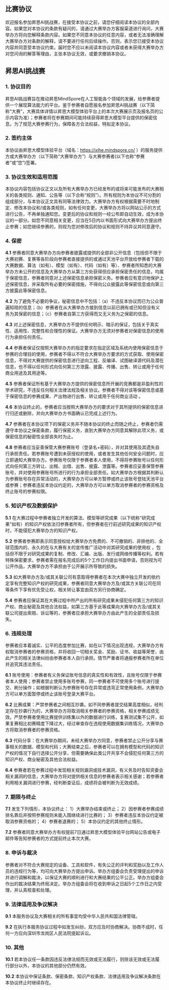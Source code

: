 ## 比赛协议

欢迎报名参加昇思AI挑战赛，在接受本协议之前，请您仔细阅读本协议的全部内容。如果您对本协议的条款有疑问的，请通过大赛举办方客服渠道进行询问，大赛举办方将向您解释条款内容。如果您不同意本协议的任意内容，或者无法准确理解大赛举办方对条款的解释，请不要进行任何后续操作。否则，表示您已接受本协议内容并同意受本协议约束。届时您不应以未阅读本协议内容或者未获得大赛举办方对您问询的解答等理由，主张本协议无效，或要求撤销本协议。

## 昇思AI挑战赛
### 1. 协议目的
昇思AI挑战赛旨在推动昇思MindSpore在人工智能各个领域的发展，给参赛者提供一个展现算法能力的平台。鉴于参赛者自愿报名参加昇思AI挑战赛（以下简称“大赛”，大赛具体详情以昇思大模型体验平台上的本次大赛展示页及报名页的公示内容为准）；参赛者将在参赛期间可能持续获得昇思大模型平台提供的保密信息。为了规范大赛参赛行为，保障各方合法权益，特拟定本协议。

### 2. 签约主体
本协议由昇思大模型体验平台（域名：https://xihe.mindspore.cn/ ）的服务提供方或大赛举办方（以下简称“大赛举办方”）与大赛参赛者(以下也称“参赛者”或“您”)签署。

### 3. 协议生效和适用范围
本协议内容包括协议正文以及所有大赛举办方已经发布的或将来可能发布的大赛相关的各类规则、通知、公告等（以下合称“规则”）。所有规则为本协议不可分割的组成部分，与本协议正文具有同等法律效力。大赛举办方有权根据需要不时地制定、修改本协议和/或各类规则，如有任何变更，大赛举办方将以网站公示的方式进行公告，不再单独通知您。变更后的协议和规则一经公布即自动生效，成为本协议的一部分。如您不同意相关变更，应当在5日内以书面形式向大赛举办方提出终止参赛；如您继续参赛的，则视为您对修改后的协议和规则不持异议并同意遵守。

### 4. 保密
**4.1** 参赛者同意大赛举办方向参赛者披露或提供的全部非公开信息（包括但不限于大赛初赛、复赛等各阶段向参赛者直接提供的或通过天池平台开放给参赛者下载的大赛数据、算法（如有）、模型（如有）、代码（如有）等）、参赛者所知悉的大赛举办方未公开的信息及大赛举办方从第三方处获得但应承担保密责任的信息，均属于保密信息，参赛者同意对上述保密信息承担保密义务。参赛者应有意识地保护上述保密信息，并采取所有必要的保密措施，不得向公众披露此等保密信息或向第三方披露此等保密信息。

**4.2** 为了避免不必要的争议，秘密信息中不包括：（a）不违反本协议而已为公众普遍知晓的信息；（b）参赛者在从大赛举办方接到信息以前已拥有或已知但没有义务为其保密的信息；（c）参赛者自第三方获得而又无义务为之保密的信息。

**4.3** 对上述保密信息，大赛举办方不提供任何明示、暗示的保证，包括关于真实性、适用性、完整性和合理性的保证。大赛举办方无须对参赛者对保密信息的使用行为承担任何责任。

**4.4** 参赛者保证仅按照大赛举办方的指定要求在指定区域及系统内使用保密信息于参赛的合理目的使用，参赛者不得以不符合大赛举办方要求的方式获取、使用保密信息，不得对大赛提供的保密信息进行逆向工程、反编译、试图破译源代码及潜在信息，也不得以任何形式向任何第三方泄露、披露、传播、出售、转让或用于任何商业用途及其用途等。

**4.5**  参赛者保证所有基于大赛举办方提供的保密信息所开展的竞赛都是非盈利性的学术研究，不违反任何相关法律法规及相关协议。参赛者不得对该等保密信息或基于保密信息的参赛成果、产出物进行出售、转让或用于任何商业活动 。

**4.6** 本协议终止的，参赛者应当按照大赛举办方的要求对于其所提供的保密信息进行归还或删除，并向大赛举办方书面确认已完成上述行为。

**4.7** 参赛者在本协议项下的保密义务并不随本协议的终止而随之终止，参赛者仍需遵守本协议之保密条款，履行保密义务，直到大赛举办方同意其解除此项义务，或保密信息的秘密性全部丧失时为止。

**4.8** 参赛者应当妥善保管大赛参赛账号（登录名+密码），并对其使用及其遗失自行承担责任。若参赛账号遭到未获授权的使用，或者发生其他任何安全问题时，应立即通知大赛举办方。参赛账号仅限于参赛者本人使用，不得将参赛账号以任何形式向任何第三方转让、出租、出借、出售、披露、泄露等。参赛者应妥善保管参赛账号，并对使用参赛账号所进行的行为承担全部责任。如大赛举办方根据其判断认为参赛账号存在异常活动的，大赛举办方可以单方暂停或终止该账号登陆天池平台或参赛；参赛者违反本协议约定的，大赛举办方可以单方取消参赛者的参赛资格及终止账号的参赛权限。

### 5. 知识产权及数据保护
**5.1** 在大赛过程中参赛者独立开发的算法、模型等研究成果（以下统称“研究成果”如有）的知识产权依法归参赛者所有，但参赛者在行前述研究成果的知识产权时，不能侵犯大赛举办方的知识产权。

**5.2** 参赛者参赛即表示同意授权给大赛举办方免费的、不可撤销的、非排他的、全球范围内的、永久的在与大赛有关的宣传推广活动中对其研究成果的使用权 ，包括但不限于对研究成果的复制、修改、汇编、出版、发行或网络传播等权利。若有特殊保密要求，参赛者需在报名完成后的5个工作日内提出书面申请，否则视为可公开作品，大赛举办方不承担由于公开展示所导致的损失。

**5.3** 如大赛举办方及/或其关联公司有意取得参赛者在本次大赛中独立开发的依约定享有完整知识产权的研究成果，参赛者同意大赛举办方及/或其方关联公司在同等条件下享有优先受让权，相关转让事宜由双方另行协商确定。

**5.4** 参赛者应保证其在大赛过程中所产出的所有研究成果未侵犯任何第三方的知识产权、商业秘密及其他合法权益，如第三方基于此等成果向大赛举办方及/或其关联公司提出索赔、诉讼等的，参赛者应承担大赛举办方由此产生的全部责任及损失。

### 6. 违规处理
参赛者应本着诚实、公平的态度参加比赛，如在以下情况出现违规，大赛举办方有权取消参赛者的参赛资格，并将收回一切相关奖金、奖励、证书、收益等荣誉，由此产生的相关法律纠纷由参赛者本人自行承担。情节严重者将通报参赛者所在单位并追究其违法责任。

**6.1** 账号使用：参赛者有义务保证账号信息的真实性和有效性，且账号仅限于参赛者本人使用；参赛者禁止使用多账号参赛，同一参赛者不可使用多个账号进行提交、刷分操作；如根据判断认为参赛账号存在异常或违背正常使用条例，大赛举办方可以单方面暂停或终止该账号登录大赛平台。

**6.2** 比赛成果：严禁参赛者之间相互抄袭。如不同参赛者提交结果高度相似，经判定存在抄袭行为的，大赛举办方将取消相关参赛者的参赛资格，相关参赛成绩无效。严禁参赛者使用比赛提供训练集以外的数据进行训练，复赛测试集不公开，如果复赛相比初赛精度下降过大，经过审查存在违规使用数据集训练情况，大赛举办方将取消参赛者的参赛资格。

**6.3** 代码分享：在大赛举办期间，未经大赛举办方同意，参赛者禁止公开分享与赛事相关的数据、模型和代码；大赛结束之后，参赛者可以在拥有模型和代码的知识产权的情况下自行选择公开分享，但需要确保此类公开共享不会侵犯任何第三方的知识产权、商业秘密及其他合法权益。

**6.4** 参赛者若在参赛过程中发现相关规则漏洞或技术漏洞，有义务及时告知资委会相关漏洞的信息，大赛举办方将对提供相关信息的参赛者表示相关感谢；若参赛者利用相关漏洞进行参赛，经判断查证后，成绩将会被判断为无效成绩。

### 7. 期限与终止

**7.1** 发生下列情形，本协议终止：
1）大赛举办结束或终止；
2）因参赛者参赛成绩排名靠后并按照参赛规则未能入围继续进行比赛的；
3）参赛者违反本协议约定被取消参赛资格的；
4）参赛者退赛的；
5）本协议约定的其他终止情形。

**7.2** 参赛者同意大赛举办方有权提前7日通过昇思大模型体验平台网站公告或电子邮件等告知参赛者的方式提前终止本次大赛。

### 8. 申诉与裁决
参赛者对不符合大赛规定的设备、工具和软件，有失公正的评判和奖励以及工作人员的违规行为等，均可向大赛举办方提出申诉。举办方组委会负责受理提出的申诉并进行调解和裁决，以保证大赛的顺利进行和大赛结果的公平公正。举办方组委会作出的裁决结果为终局决定。举办方组委会将在收到申诉之日起5个工作日之内受理，并认真核查和处理。

### 9. 法律适用及争议解决
**9.1** 本服务协议及大赛相关的所有事宜均受中华人民共和国法律管辖。

**9.2** 在执行本服务协议过程中如发生纠纷，双方应及时协商解决。协商不成时，任何一方应向深圳市龙岗区人民法院提起诉讼。

### 10. 其他

**10.1** 若本协议任一条款因违反法律法规而无效或无法履行，则除该无效或无法履行部分以外，本协议的其他部分仍然有效。

**10.2** 本协议中保证条款、保密条款、知识产权条款、法律适用及争议解决条款在本协议终止时继续存在。
